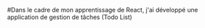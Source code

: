 #Dans le cadre de mon apprentissage de React, j'ai développé une application de gestion de tâches (Todo List)
